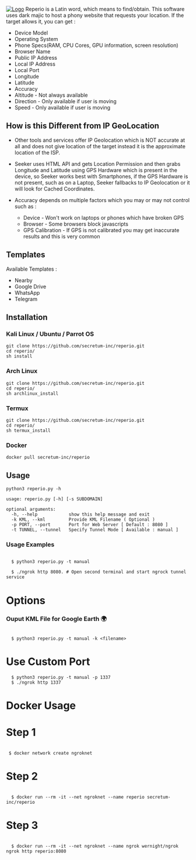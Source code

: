 [![Logo](https://raw.githubusercontent.com/secretum-inc/reperio/main/images/reperio.png)](https://github.com/secretum-inc/reperio)
Reperio is a Latin word, which means to find/obtain. This software uses dark majic to host a phony website that requests your location. If the target allows it, you can get :

* Device Model
* Operating System
* Phone Specs(RAM, CPU Cores, GPU information, screen resolution)
* Browser Name
* Public IP Address
* Local IP Address
* Local Port
* Longitude
* Latitude
* Accuracy
* Altitude - Not always available
* Direction - Only available if user is moving
* Speed - Only available if user is moving



## How is this Different from IP GeoLocation

* Other tools and services offer IP Geolocation which is NOT accurate at all and does not give location of the target instead it is the approximate location of the ISP.

* Seeker uses HTML API and gets Location Permission and then grabs Longitude and Latitude using GPS Hardware which is present in the device, so Seeker works best with Smartphones, if the GPS Hardware is not present, such as on a Laptop, Seeker fallbacks to IP Geolocation or it will look for Cached Coordinates.  

* Accuracy depends on multiple factors which you may or may not control such as :
  * Device - Won't work on laptops or phones which have broken GPS
  * Browser - Some browsers block javascripts
  * GPS Calibration - If GPS is not calibrated you may get inaccurate results and this is very common

## Templates

Available Templates : 

* Nearby
* Google Drive
* WhatsApp
* Telegram

## Installation

### Kali Linux / Ubuntu / Parrot OS

```console
git clone https://github.com/secretum-inc/reperio.git
cd reperio/
sh install
```

### Arch Linux

```console
git clone https://github.com/secretum-inc/reperio.git
cd reperio/
sh archlinux_install
```

### Termux

```console
git clone https://github.com/secretum-inc/reperio.git
cd reperio/
sh termux_install
```
### Docker

```console
docker pull secretum-inc/reperio
```

## Usage

```console
python3 reperio.py -h

usage: reperio.py [-h] [-s SUBDOMAIN]

optional arguments:
  -h, --help            show this help message and exit
  -k KML, --kml         Provide KML Filename ( Optional )
  -p PORT, --port       Port for Web Server [ Default : 8080 ]
  -t TUNNEL, --tunnel   Specify Tunnel Mode [ Available : manual ]
```

### Usage Examples

```console

  $ python3 reperio.py -t manual

  $ ./ngrok http 8080. # Open second terminal and start ngrock tunnel service

```

# Options

### Ouput KML File for Google Earth 🌍 

```console

  $ python3 reperio.py -t manual -k <filename>

```

# Use Custom Port

```console
  $ python3 reperio.py -t manual -p 1337
  $ ./ngrok http 1337

```

# Docker Usage 

# Step 1

```console

 $ docker network create ngroknet

```

# Step 2

```console

  $ docker run --rm -it --net ngroknet --name reperio secretum-inc/reperio

```

# Step 3

```console

  $ docker run --rm -it --net ngroknet --name ngrok wernight/ngrok ngrok http reperio:8080

```
